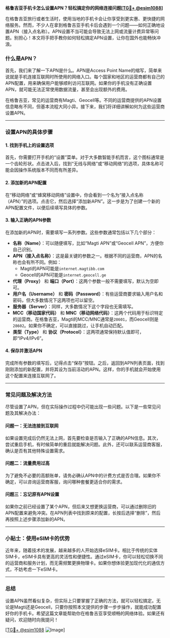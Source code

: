 **格鲁吉亚手机卡怎么设置APN？轻松搞定你的网络连接问题[[TG💪+ @esim1088](https://t.me/s/esim1088)]**

在格鲁吉亚旅行或者生活时，使用当地的手机卡会让你享受到更实惠、更快捷的网络服务。然而，不少人在拿到格鲁吉亚手机卡后会遇到一个问题——如何正确地设置APN（接入点名称）。APN设置不当可能会导致无法上网或流量计费异常等问题。别担心！本文将手把手教你如何轻松搞定APN设置，让你在国外也能畅快冲浪。

### 什么是APN？

首先，我们来了解一下APN是什么。APN是Access Point Name的缩写，简单来说就是手机连接互联网时所使用的网络入口。每个国家和地区的运营商都有自己的APN配置，用来确保用户能够顺利访问互联网。如果你的手机没有正确设置APN，就可能无法正常使用数据流量，甚至会出现额外的费用。

在格鲁吉亚，常见的运营商有Magti、Geocell等。不同的运营商提供的APN设置信息略有不同，但基本流程大同小异。接下来，我们将详细讲解如何为这些运营商设置APN。

---

### 设置APN的具体步骤

#### 1. 找到手机上的设置选项

首先，你需要打开手机的“设置”菜单。对于大多数智能手机而言，这个图标通常是一个齿轮形状。点击进入后，找到“无线与网络”或“移动网络”的选项，具体名称可能会因操作系统版本不同而有所差异。

#### 2. 添加新的APN配置

在“移动网络”或“蜂窝移动网络”设置中，你会看到一个名为“接入点名称（APN）”的选项。点击它，然后选择“添加新APN”。这一步是为了创建一个新的APN配置文件，以便后续填写具体的参数。

#### 3. 输入正确的APN参数

在添加新的APN时，需要填写一系列参数。这些参数通常包括以下几个部分：

- **名称（Name）**：可以随便填写，比如“Magti APN”或“Geocell APN”，方便你自己识别。
- **APN（接入点名称）**：这是最关键的参数之一。根据不同的运营商，APN的名称也会有所不同。例如：
  - Magti的APN可能是`internet.magtibb.com`
  - Geocell的APN可能是`internet.geocell.ge`
- **代理（Proxy）** 和 **端口（Port）**：这两个参数一般不需要填写，默认为空即可。
- **用户名（Username）** 和 **密码（Password）**：有些运营商要求输入用户名和密码，但大多数情况下这两项也可以留空。
- **服务器（Server）**：同样，大多数情况下这个字段也无需填写。
- **MCC（移动国家代码）** 和 **MNC（移动网络代码）**：这两个代码用于标识特定的运营商。在格鲁吉亚，Magti的MCC/MNC通常是`28601`，而Geocell则是`28602`。如果你不确定，可以直接跳过，让手机自动匹配。
- **类型（Type）** 和 **协议（Protocol）**：这两项通常保持默认值即可，即“IPv4/IPv6”。

#### 4. 保存并激活APN

完成所有参数的填写后，记得点击“保存”按钮。之后，返回到APN列表页面，找到刚刚添加的新配置，并将其设为当前活动的APN。这样，你的手机就会开始使用这个配置来连接互联网了。

---

### 常见问题及解决方法

尽管设置了APN，但在实际操作过程中仍可能出现一些问题。以下是一些常见问题及其解决办法：

#### 问题一：无法连接到互联网

如果设置完成后仍然无法上网，首先要检查是否输入了正确的APN信息。其次，尝试重启手机，有时候简单的重启就能解决问题。此外，还可以联系运营商客服，确认是否有其他特殊设置需求。

#### 问题二：流量费用过高

为了避免不必要的高额账单，请务必确认APN中的计费方式是否合理。如果你不确定，可以咨询运营商客服，询问哪种套餐更适合你的需求。

#### 问题三：忘记原有APN设置

如果你之前已经设置了某个APN，但后来又想更换运营商，可以通过删除旧的APN配置来避免冲突。在APN列表中找到原来的配置，长按后选择“删除”，然后再按照上述步骤添加新的APN。

---

### 小贴士：使用eSIM卡的优势

近年来，随着技术的发展，越来越多的人开始选择eSIM卡。相比于传统的实体SIM卡，eSIM卡具有更高的灵活性和便捷性。通过eSIM卡，你可以轻松切换不同的运营商和服务计划，而无需频繁更换物理卡。如果你想体验更加现代化的通信方式，不妨考虑一下eSIM卡。

---

### 总结

设置APN虽然看似复杂，但实际上只要掌握了正确的方法，就可以轻松搞定。无论是Magti还是Geocell，只要你按照本文提供的步骤一步步操作，就能成功配置好你的手机卡。希望这篇文章能帮助你在格鲁吉亚享受顺畅的网络体验。如果还有疑问，欢迎随时向我提问！

[[TG💪+ @esim1088](https://t.me/s/esim1088) ![Image](https://i.postimg.cc/4NQfJmqS/Snipaste-2025-05-13-00-14-12.png)]